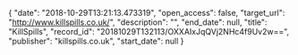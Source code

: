 {
  "date": "2018-10-29T13:21:13.473319", 
  "open_access": false, 
  "target_url": "http://www.killspills.co.uk/", 
  "description": "", 
  "end_date": null, 
  "title": "KillSpills", 
  "record_id": "20181029T132113/OXXAIxJqQVj2NHc4f9Uv2w==", 
  "publisher": "killspills.co.uk", 
  "start_date": null
}

